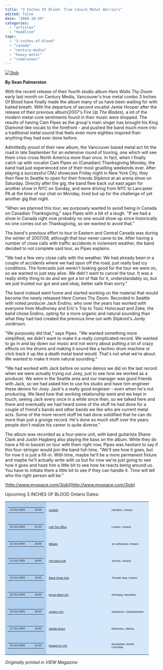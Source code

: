```yaml
---
title: "3 Inches Of Blood: True Canuck Metal Warriors"
edited: false
date: "2009-10-19"
categories:
  - "articles"
  - "headline"
tags:
  - "3-inches-of-blood"
  - "canada"
  - "century-media"
  - "heavy-metal"
  - "roadrunner"
---
```


[![3iob](http://www.hellbound.ca/wp-content/uploads/2009/10/3iob-300x199.jpg "3iob")](http://www.hellbound.ca/wp-content/uploads/2009/10/3iob.jpg)

**By Sean Palmerston**

With the recent release of their fourth studio album _Here Waits Thy Doom_ early last month on Century Media, Vancouver's true metal combo 3 Inches Of Blood have finally made the album many of us have been waiting for with baited breath. With the departure of second vocalist Jamie Hooper after the release of their previous album(2007's _Fire Up The Blades_), a lot of the modern metal-core sentiments found in their music were dropped. The results of having Cam Pipes as the group's main singer has brought his King Diamond-like vocals to the forefront - and pushed the band much more into a traditional metal sound that feels even more eighties inspired than anything they had ever done before.

Admittedly proud of their new album, the Vancouver based metal act hit the road in late September for an extensive round of touring, one which will see them criss-cross North America more than once. In fact, when I finally catch up with vocalist Cam Pipes on (Canadian) Thanksgiving Monday, the band had just experienced one of their most gruelling weekends ever. After playing a successful CMJ showcase Friday night in New York City, they then flew to Seattle to open for their friends Slipknot at an arena show on Saturday. Directly after the gig, the band flew back out east again for another show in NYC on Sunday, and were driving from NYC to Lancaster PA at the time of our chat on Monday, tired but up for the challenge of yet another gig that night.

"When we planned this tour, we purposely wanted to avoid being in Canada on Canadian Thanksgiving," says Pipes with a bit of a laugh. "If we had a show in Canada right now probably no one would show up since historically no one comes out on Thanksgiving, so we wanted to avoid that."

The band's previous effort to tour in Eastern and Central Canada was during the winter of 2007/08, although that tour never came to be. After having a number of close calls with traffic accidents in inclement weather, the band decided to not complete said tour, as Pipes explains.

"We had a few very close calls with the weather. We had already been in a couple of accidents where we had spun off the road, just really bad icy conditions. The forecasts just weren't looking good for the tour we were on, so we wanted to just stay alive. We didn't want to cancel the tour. It was a really shitty thing to do and we got a lot of flak for it, understandably so, but we just trusted our gut and said okay, better safe than sorry."

The band instead went home and started working on the material that would become the newly released Here Comes Thy Doom. Recorded in Seattle with noted producer Jack Endino, who over the years has worked with everyone from Mudhoney and Eric's Trip to Toxic Holocaust and Zeke, the band chose Endino, opting for a more organic and natural sounding than what they had had created the previous time out with Slipknot's Jordy Jordinson.

"We purposely did that," says Pipes. "We wanted something more simplified, we didn't want to make it a really complicated record. We wanted to go in and lay down our music and not worry about putting a lot of crazy effects on the drums and making it sound like a techno drum machine or click track it up like a death metal band would. That's not what we're about. We wanted to make it more natural sounding."

"We had worked with Jack before on some demos we did on the last record when we were actually trying out Joey, just to see how we worked as a producer. We were in the Seattle area and our manager was good friends with Jack, so we had asked him to use his studio and have him engineer these demos for Joey. Jack's a really good engineer - even when he's not producing. We liked how that working relationship went and we kept in touch, seeing Jack every once in a while since then, so we talked here and there and eventually we had heard some of the stuff he had done for a couple of friend's bands and other bands we like who are current metal acts. Some of the more recent stuff he had done solidified that he can do more than just a grunge record. He's done so much stuff over the years people don't realize his career is quite diverse."

The album was recorded as a four-piece unit, with band guitarists Shane Clark and Justin Hagberg also playing the bass on the album. While they do have a fill-in bassist on tour with them right now, Pipes was hesitant to say if this four-stringer would join the band full-time. "We'll see how it goes, but for now it is just a fill-in. With time, maybe he'll be a more permanent fixture and maybe he'll actually write with us but for now we're just going to see how it goes and haze him a little bit to see how he reacts being around us. You have to initiate them a little bit to see if they can handle it. Time will tell who the right person will be."

[http://www.myspace.com/3iob](http://www.myspace.com/3iob)

Upcoming 3 INCHES OF BLOOD Ontario Dates:

<table border="0" cellspacing="2" cellpadding="2" width="440" bgcolor="#ffffff"><tbody><tr><td width="120" bgcolor="#b1d0f0"><table border="0" cellspacing="2" cellpadding="0" width="120"><tbody><tr><td width="85"><span style="font-family: Arial,Helvetica,sans-serif; font-size: xx-small;">19 Oct 2009</span></td><td width="35" align="right"><span style="font-family: Arial,Helvetica,sans-serif; font-size: xx-small;">20:00</span></td></tr></tbody></table></td><td width="191" bgcolor="#d5e8fb"><span style="font-family: Arial,Helvetica,sans-serif; font-size: xx-small;"><a href="http://music.myspace.com/index.cfm?fuseaction=music.showDetails&amp;friendid=555260&amp;Band_Show_ID=38552756">Casbah</a></span></td><td width="115" bgcolor="#d5e8fb"><span style="font-family: Arial,Helvetica,sans-serif; font-size: xx-small;">Hamilton, Ontario</span></td></tr><tr><td width="120" bgcolor="#b1d0f0"><table border="0" cellspacing="2" cellpadding="0" width="120"><tbody><tr><td width="85"><span style="font-family: Arial,Helvetica,sans-serif; font-size: xx-small;">20 Oct 2009</span></td><td width="35" align="right"><span style="font-family: Arial,Helvetica,sans-serif; font-size: xx-small;">21:00</span></td></tr></tbody></table></td><td width="191" bgcolor="#d5e8fb"><span style="font-family: Arial,Helvetica,sans-serif; font-size: xx-small;"><a href="http://music.myspace.com/index.cfm?fuseaction=music.showDetails&amp;friendid=555260&amp;Band_Show_ID=38552755">Call The Office</a></span></td><td width="115" bgcolor="#d5e8fb"><span style="font-family: Arial,Helvetica,sans-serif; font-size: xx-small;">London, Ontario</span></td></tr><tr><td width="120" bgcolor="#b1d0f0"><table border="0" cellspacing="2" cellpadding="0" width="120"><tbody><tr><td width="85"><span style="font-family: Arial,Helvetica,sans-serif; font-size: xx-small;">21 Oct 2009</span></td><td width="35" align="right"><span style="font-family: Arial,Helvetica,sans-serif; font-size: xx-small;">20:00</span></td></tr></tbody></table></td><td width="191" bgcolor="#d5e8fb"><span style="font-family: Arial,Helvetica,sans-serif; font-size: xx-small;"><a href="http://music.myspace.com/index.cfm?fuseaction=music.showDetails&amp;friendid=555260&amp;Band_Show_ID=38553058">Mikado</a></span></td><td width="115" bgcolor="#d5e8fb"><span style="font-family: Arial,Helvetica,sans-serif; font-size: xx-small;">St.Catharines, Ontario</span></td></tr><tr><td width="120" bgcolor="#b1d0f0"><table border="0" cellspacing="2" cellpadding="0" width="120"><tbody><tr><td width="85"><span style="font-family: Arial,Helvetica,sans-serif; font-size: xx-small;">22 Oct 2009</span></td><td width="35" align="right"><span style="font-family: Arial,Helvetica,sans-serif; font-size: xx-small;">19:00</span></td></tr></tbody></table></td><td width="191" bgcolor="#d5e8fb"><span style="font-family: Arial,Helvetica,sans-serif; font-size: xx-small;"><a href="http://music.myspace.com/index.cfm?fuseaction=music.showDetails&amp;friendid=555260&amp;Band_Show_ID=38552754">The Mod Club</a></span></td><td width="115" bgcolor="#d5e8fb"><span style="font-family: Arial,Helvetica,sans-serif; font-size: xx-small;">Toronto, Ontario</span></td></tr><tr><td width="120" bgcolor="#b1d0f0"><table border="0" cellspacing="2" cellpadding="0" width="120"><tbody><tr><td width="85"><span style="font-family: Arial,Helvetica,sans-serif; font-size: xx-small;">24 Oct 2009</span></td><td width="35" align="right"><span style="font-family: Arial,Helvetica,sans-serif; font-size: xx-small;">19:00</span></td></tr></tbody></table></td><td width="191" bgcolor="#d5e8fb"><span style="font-family: Arial,Helvetica,sans-serif; font-size: xx-small;"><a href="http://music.myspace.com/index.cfm?fuseaction=music.showDetails&amp;friendid=555260&amp;Band_Show_ID=38552753">Black Pirate Pub</a></span></td><td width="115" bgcolor="#d5e8fb"><span style="font-family: Arial,Helvetica,sans-serif; font-size: xx-small;">Thunder Bay, Ontario</span></td></tr><tr><td width="120" bgcolor="#b1d0f0"><table border="0" cellspacing="2" cellpadding="0" width="120"><tbody><tr><td width="85"><span style="font-family: Arial,Helvetica,sans-serif; font-size: xx-small;">25 Oct 2009</span></td><td width="35" align="right"><span style="font-family: Arial,Helvetica,sans-serif; font-size: xx-small;">19:00</span></td></tr></tbody></table></td><td width="191" bgcolor="#d5e8fb"><span style="font-family: Arial,Helvetica,sans-serif; font-size: xx-small;"><a href="http://music.myspace.com/index.cfm?fuseaction=music.showDetails&amp;friendid=555260&amp;Band_Show_ID=38552752">Royal Albert 18+</a></span></td><td width="115" bgcolor="#d5e8fb"><span style="font-family: Arial,Helvetica,sans-serif; font-size: xx-small;">Winnipeg, Manitoba</span></td></tr><tr><td width="120" bgcolor="#b1d0f0"><table border="0" cellspacing="2" cellpadding="0" width="120"><tbody><tr><td width="85"><span style="font-family: Arial,Helvetica,sans-serif; font-size: xx-small;">26 Oct 2009</span></td><td width="35" align="right"><span style="font-family: Arial,Helvetica,sans-serif; font-size: xx-small;">20:00</span></td></tr></tbody></table></td><td width="191" bgcolor="#d5e8fb"><span style="font-family: Arial,Helvetica,sans-serif; font-size: xx-small;"><a href="http://music.myspace.com/index.cfm?fuseaction=music.showDetails&amp;friendid=555260&amp;Band_Show_ID=38553839">Amigo’s 19+</a></span></td><td width="115" bgcolor="#d5e8fb"><span style="font-family: Arial,Helvetica,sans-serif; font-size: xx-small;">Saskatoon, Saskatchewan</span></td></tr><tr><td width="120" bgcolor="#b1d0f0"><table border="0" cellspacing="2" cellpadding="0" width="120"><tbody><tr><td width="85"><span style="font-family: Arial,Helvetica,sans-serif; font-size: xx-small;">27 Oct 2009</span></td><td width="35" align="right"><span style="font-family: Arial,Helvetica,sans-serif; font-size: xx-small;">19:00</span></td></tr></tbody></table></td><td width="191" bgcolor="#d5e8fb"><span style="font-family: Arial,Helvetica,sans-serif; font-size: xx-small;"><a href="http://music.myspace.com/index.cfm?fuseaction=music.showDetails&amp;friendid=555260&amp;Band_Show_ID=38550344">Starlite Room</a></span></td><td width="115" bgcolor="#d5e8fb"><span style="font-family: Arial,Helvetica,sans-serif; font-size: xx-small;">Edmonton, Alberta</span></td></tr><tr><td width="120" bgcolor="#b1d0f0"><table border="0" cellspacing="2" cellpadding="0" width="120"><tbody><tr><td width="85"><span style="font-family: Arial,Helvetica,sans-serif; font-size: xx-small;">29 Oct 2009</span></td><td width="35" align="right"><span style="font-family: Arial,Helvetica,sans-serif; font-size: xx-small;">21:00</span></td></tr></tbody></table></td><td width="191" bgcolor="#d5e8fb"><span style="font-family: Arial,Helvetica,sans-serif; font-size: xx-small;"><a href="http://music.myspace.com/index.cfm?fuseaction=music.showDetails&amp;friendid=555260&amp;Band_Show_ID=38552751">Regent Inn 19+</a></span></td><td width="115" bgcolor="#d5e8fb"><span style="font-family: Arial,Helvetica,sans-serif; font-size: xx-small;">Revelstoke, British Columbia</span></td></tr></tbody></table>

_Originally printed in VIEW Magazine_
